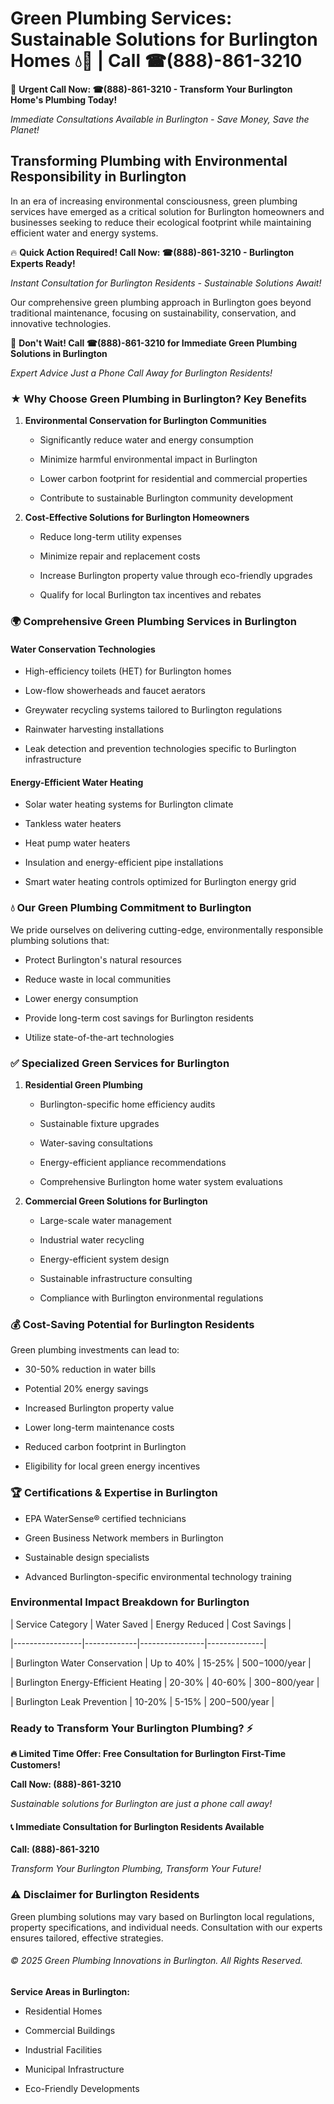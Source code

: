 # Green Plumbing Services: Sustainable Solutions for Burlington Homes 💧🌿 | Call ☎(888)-861-3210

🚨 **Urgent Call Now: ☎(888)-861-3210 - Transform Your Burlington Home's Plumbing Today!**
*Immediate Consultations Available in Burlington - Save Money, Save the Planet!*

## Transforming Plumbing with Environmental Responsibility in Burlington

In an era of increasing environmental consciousness, green plumbing services have emerged as a critical solution for Burlington homeowners and businesses seeking to reduce their ecological footprint while maintaining efficient water and energy systems. 

🔥 **Quick Action Required! Call Now: ☎(888)-861-3210 - Burlington Experts Ready!**
*Instant Consultation for Burlington Residents - Sustainable Solutions Await!*

Our comprehensive green plumbing approach in Burlington goes beyond traditional maintenance, focusing on sustainability, conservation, and innovative technologies.

🚨 **Don't Wait! Call ☎(888)-861-3210 for Immediate Green Plumbing Solutions in Burlington**
*Expert Advice Just a Phone Call Away for Burlington Residents!*

### ★ Why Choose Green Plumbing in Burlington? Key Benefits

1. **Environmental Conservation for Burlington Communities** 
   - Significantly reduce water and energy consumption
   - Minimize harmful environmental impact in Burlington
   - Lower carbon footprint for residential and commercial properties
   - Contribute to sustainable Burlington community development

2. **Cost-Effective Solutions for Burlington Homeowners** 
   - Reduce long-term utility expenses
   - Minimize repair and replacement costs
   - Increase Burlington property value through eco-friendly upgrades
   - Qualify for local Burlington tax incentives and rebates

### 🌍 Comprehensive Green Plumbing Services in Burlington

#### Water Conservation Technologies
- High-efficiency toilets (HET) for Burlington homes
- Low-flow showerheads and faucet aerators
- Greywater recycling systems tailored to Burlington regulations
- Rainwater harvesting installations
- Leak detection and prevention technologies specific to Burlington infrastructure

#### Energy-Efficient Water Heating
- Solar water heating systems for Burlington climate
- Tankless water heaters
- Heat pump water heaters
- Insulation and energy-efficient pipe installations
- Smart water heating controls optimized for Burlington energy grid

### 💧 Our Green Plumbing Commitment to Burlington

We pride ourselves on delivering cutting-edge, environmentally responsible plumbing solutions that:
- Protect Burlington's natural resources
- Reduce waste in local communities
- Lower energy consumption
- Provide long-term cost savings for Burlington residents
- Utilize state-of-the-art technologies

### ✅ Specialized Green Services for Burlington

1. **Residential Green Plumbing**
   - Burlington-specific home efficiency audits
   - Sustainable fixture upgrades
   - Water-saving consultations
   - Energy-efficient appliance recommendations
   - Comprehensive Burlington home water system evaluations

2. **Commercial Green Solutions for Burlington**
   - Large-scale water management
   - Industrial water recycling
   - Energy-efficient system design
   - Sustainable infrastructure consulting
   - Compliance with Burlington environmental regulations

### 💰 Cost-Saving Potential for Burlington Residents

Green plumbing investments can lead to:
- 30-50% reduction in water bills
- Potential 20% energy savings
- Increased Burlington property value
- Lower long-term maintenance costs
- Reduced carbon footprint in Burlington
- Eligibility for local green energy incentives

### 🏆 Certifications & Expertise in Burlington

- EPA WaterSense® certified technicians
- Green Business Network members in Burlington
- Sustainable design specialists
- Advanced Burlington-specific environmental technology training

### Environmental Impact Breakdown for Burlington

| Service Category | Water Saved | Energy Reduced | Cost Savings |
|-----------------|-------------|----------------|--------------|
| Burlington Water Conservation | Up to 40% | 15-25% | $500-$1000/year |
| Burlington Energy-Efficient Heating | 20-30% | 40-60% | $300-$800/year |
| Burlington Leak Prevention | 10-20% | 5-15% | $200-$500/year |

### Ready to Transform Your Burlington Plumbing? ⚡

**🔥 Limited Time Offer: Free Consultation for Burlington First-Time Customers!**

**Call Now: (888)-861-3210**
*Sustainable solutions for Burlington are just a phone call away!*

#### 📞 Immediate Consultation for Burlington Residents Available

**Call: (888)-861-3210**
*Transform Your Burlington Plumbing, Transform Your Future!*

### ⚠️ Disclaimer for Burlington Residents

Green plumbing solutions may vary based on Burlington local regulations, property specifications, and individual needs. Consultation with our experts ensures tailored, effective strategies.

###### © 2025 Green Plumbing Innovations in Burlington. All Rights Reserved.

**Service Areas in Burlington:** 
- Residential Homes
- Commercial Buildings
- Industrial Facilities
- Municipal Infrastructure
- Eco-Friendly Developments